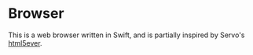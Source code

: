 # Browser

This is a web browser written in Swift, and is partially inspired by Servo's [html5ever](https://github.com/servo/html5ever).
